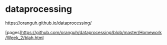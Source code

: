 # dataprocessing

https://oranguh.github.io/dataprocessing/

[pages]https://github.com/oranguh/dataprocessing/blob/master/Homework/Week_2/blah.html
